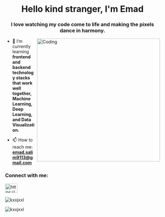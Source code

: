 <h1 align="center">Hello kind stranger, I'm Emad</h1>
<h3 align="center">I love watching my code come to life and making the pixels dance in harmony.</h3>
<img align="right" alt="Coding" width="400" src="https://24.media.tumblr.com/03c9505cfe9473d13619cd18a98d90e5/tumblr_n3xetmlDS41qav3uso1_500.gif">

- 🌱 I’m currently learning **frontend and backend technology stacks that work well together, Machine Learning, Deep Learning, and Data Visualization.**

- 📫 How to reach me: **emad.salim9113@gmail.com**

<h3 align="left">Connect with me:</h3>
<p align="left">
<a href="https://www.linkedin.com/in/emad-salim-b363971b6/" target="blank"><img align="center" src="https://raw.githubusercontent.com/rahuldkjain/github-profile-readme-generator/master/src/images/icons/Social/linked-in-alt.svg" alt="https://www.linkedin.com/in/emad-salim-b363971b6/" height="30" width="40" /></a>
</p>

<p><img align="center" src="https://github-readme-stats.vercel.app/api/top-langs?username=kxxjxxl&show_icons=true&theme=tokyonight&locale=en&layout=compact" alt="kxxjxxl" /></p>

<p><img align="center" src="https://github-readme-streak-stats.herokuapp.com/?user=kxxjxxl&theme=dark" alt="kxxjxxl" /></p>
